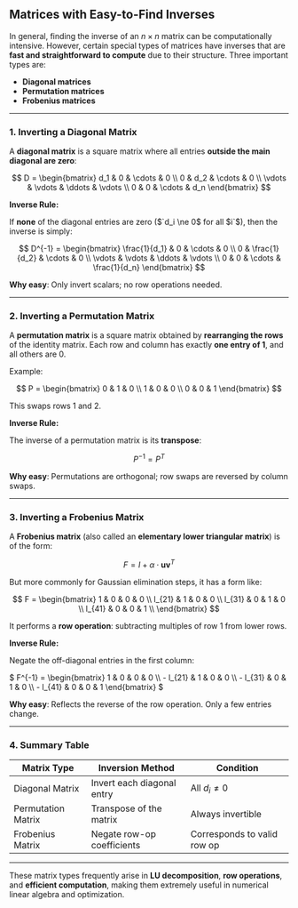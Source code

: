 ## **Matrices with Easy-to-Find Inverses**

In general, finding the inverse of an $`n \times n`$ matrix can be computationally intensive. 
However, certain special types of matrices have inverses that are **fast and straightforward 
to compute** due to their structure. Three important types are:

* **Diagonal matrices**
* **Permutation matrices**
* **Frobenius matrices**

---

### **1. Inverting a Diagonal Matrix**

A **diagonal matrix** is a square matrix where all entries **outside the main diagonal are zero**:

$$
D = \begin{bmatrix}
d_1 & 0 & \cdots & 0 \\
0 & d_2 & \cdots & 0 \\
\vdots & \vdots & \ddots & \vdots \\
0 & 0 & \cdots & d_n
\end{bmatrix}
$$

**Inverse Rule:**

If **none** of the diagonal entries are zero ($`d_i \ne 0$ for all $i`$), then the inverse is simply:

$$
D^{-1} = \begin{bmatrix}
\frac{1}{d_1} & 0 & \cdots & 0 \\
0 & \frac{1}{d_2} & \cdots & 0 \\
\vdots & \vdots & \ddots & \vdots \\
0 & 0 & \cdots & \frac{1}{d_n}
\end{bmatrix}
$$

**Why easy**: Only invert scalars; no row operations needed.

---

### **2. Inverting a Permutation Matrix**

A **permutation matrix** is a square matrix obtained by **rearranging the rows** of the identity matrix. 
Each row and column has exactly **one entry of 1**, and all others are 0.

Example:

$$
P = \begin{bmatrix}
0 & 1 & 0 \\
1 & 0 & 0 \\
0 & 0 & 1
\end{bmatrix}
$$

This swaps rows 1 and 2.

**Inverse Rule:**

The inverse of a permutation matrix is its **transpose**:

$$
P^{-1} = P^T
$$

**Why easy**: Permutations are orthogonal; row swaps are reversed by column swaps.

---

### **3. Inverting a Frobenius Matrix**

A **Frobenius matrix** (also called an **elementary lower triangular matrix**) is of the form:

$$
F = I + \alpha \cdot \mathbf{u} \mathbf{v}^T
$$

But more commonly for Gaussian elimination steps, it has a form like:

$$
F = \begin{bmatrix}
1 & 0 & 0 & 0 \\
l_{21} & 1 & 0 & 0 \\
l_{31} & 0 & 1 & 0 \\
l_{41} & 0 & 0 & 1 \\
\end{bmatrix}
$$

It performs a **row operation**: subtracting multiples of row 1 from lower rows.

**Inverse Rule:**

Negate the off-diagonal entries in the first column:

$` F^{-1} = \begin{bmatrix}  1 & 0 & 0 & 0 \\ - l_{21} & 1 & 0 & 0 \\ - l_{31} & 0 & 1 & 0 \\ - l_{41} & 0 & 0 & 1  \end{bmatrix} `$

**Why easy**: Reflects the reverse of the row operation. Only a few entries change.

---

### **4. Summary Table**

| Matrix Type        | Inversion Method           | Condition                   |
| ------------------ | -------------------------- | --------------------------- |
| Diagonal Matrix    | Invert each diagonal entry | All $d_i \ne 0$             |
| Permutation Matrix | Transpose of the matrix    | Always invertible           |
| Frobenius Matrix   | Negate row-op coefficients | Corresponds to valid row op |

---

These matrix types frequently arise in **LU decomposition**, **row operations**, and **efficient 
computation**, making them extremely useful in numerical linear algebra and optimization.
